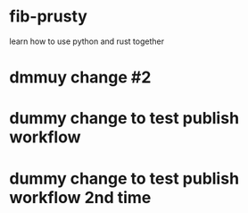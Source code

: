 # fib-prusty
learn how to use python and rust together

# dmmuy change #2
# dummy change to test publish workflow
# dummy change to test publish workflow 2nd time